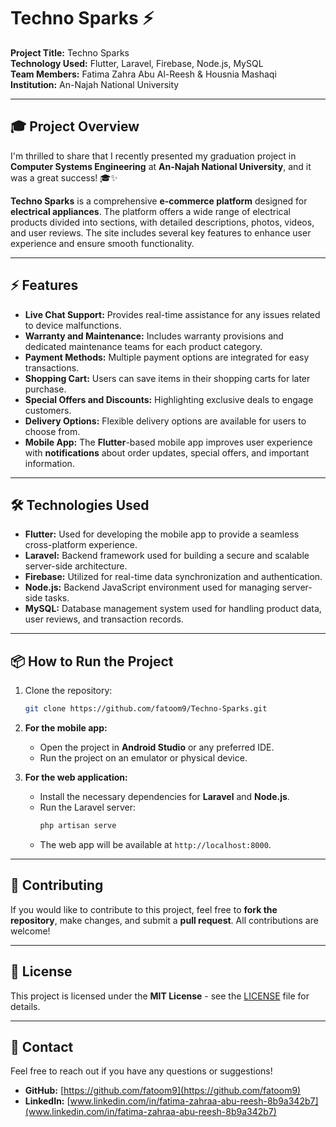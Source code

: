 # Techno Sparks ⚡️

**Project Title:** Techno Sparks  
**Technology Used:** Flutter, Laravel, Firebase, Node.js, MySQL  
**Team Members:** Fatima Zahra Abu Al-Reesh & Housnia Mashaqi  
**Institution:** An-Najah National University  

---

## 🎓 Project Overview

I'm thrilled to share that I recently presented my graduation project in **Computer Systems Engineering** at **An-Najah National University**, and it was a great success! 🎓✨

**Techno Sparks** is a comprehensive **e-commerce platform** designed for **electrical appliances**. The platform offers a wide range of electrical products divided into sections, with detailed descriptions, photos, videos, and user reviews. The site includes several key features to enhance user experience and ensure smooth functionality.

---

## ⚡️ Features

- **Live Chat Support:** Provides real-time assistance for any issues related to device malfunctions.
- **Warranty and Maintenance:** Includes warranty provisions and dedicated maintenance teams for each product category.
- **Payment Methods:** Multiple payment options are integrated for easy transactions.
- **Shopping Cart:** Users can save items in their shopping carts for later purchase.
- **Special Offers and Discounts:** Highlighting exclusive deals to engage customers.
- **Delivery Options:** Flexible delivery options are available for users to choose from.
- **Mobile App:** The **Flutter**-based mobile app improves user experience with **notifications** about order updates, special offers, and important information.

---

## 🛠️ Technologies Used

- **Flutter:** Used for developing the mobile app to provide a seamless cross-platform experience.
- **Laravel:** Backend framework used for building a secure and scalable server-side architecture.
- **Firebase:** Utilized for real-time data synchronization and authentication.
- **Node.js:** Backend JavaScript environment used for managing server-side tasks.
- **MySQL:** Database management system used for handling product data, user reviews, and transaction records.

---

## 📦 How to Run the Project

1. Clone the repository:
    ```bash
    git clone https://github.com/fatoom9/Techno-Sparks.git
    ```

2. **For the mobile app:**
   - Open the project in **Android Studio** or any preferred IDE.
   - Run the project on an emulator or physical device.

3. **For the web application:**
   - Install the necessary dependencies for **Laravel** and **Node.js**.
   - Run the Laravel server:
     ```bash
     php artisan serve
     ```
   - The web app will be available at `http://localhost:8000`.

---

## 🤝 Contributing

If you would like to contribute to this project, feel free to **fork the repository**, make changes, and submit a **pull request**. All contributions are welcome!

---

## 📄 License

This project is licensed under the **MIT License** - see the [LICENSE](LICENSE) file for details.

---

## 💬 Contact

Feel free to reach out if you have any questions or suggestions!

- **GitHub:** [https://github.com/fatoom9](https://github.com/fatoom9)
- **LinkedIn:** [www.linkedin.com/in/fatima-zahraa-abu-reesh-8b9a342b7](www.linkedin.com/in/fatima-zahraa-abu-reesh-8b9a342b7)
